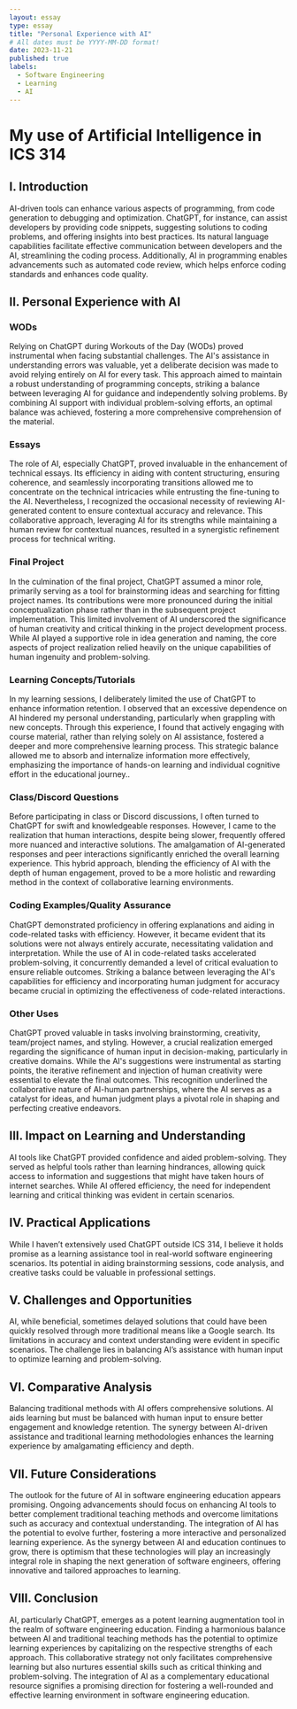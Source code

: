 ```yaml
---
layout: essay
type: essay
title: "Personal Experience with AI"
# All dates must be YYYY-MM-DD format!
date: 2023-11-21
published: true
labels:
  - Software Engineering
  - Learning
  - AI
---
```



# My use of Artificial Intelligence in ICS 314

## I. Introduction
AI-driven tools can enhance various aspects of programming, from code generation to debugging and optimization. ChatGPT, for instance, can assist developers by providing code snippets, suggesting solutions to coding problems, and offering insights into best practices. Its natural language capabilities facilitate effective communication between developers and the AI, streamlining the coding process. Additionally, AI in programming enables advancements such as automated code review, which helps enforce coding standards and enhances code quality. 
## II. Personal Experience with AI
### WODs
Relying on ChatGPT during Workouts of the Day (WODs) proved instrumental when facing substantial challenges. The AI's assistance in understanding errors was valuable, yet a deliberate decision was made to avoid relying entirely on AI for every task. This approach aimed to maintain a robust understanding of programming concepts, striking a balance between leveraging AI for guidance and independently solving problems. By combining AI support with individual problem-solving efforts, an optimal balance was achieved, fostering a more comprehensive comprehension of the material.
### Essays
The role of AI, especially ChatGPT, proved invaluable in the enhancement of technical essays. Its efficiency in aiding with content structuring, ensuring coherence, and seamlessly incorporating transitions allowed me to concentrate on the technical intricacies while entrusting the fine-tuning to the AI. Nevertheless, I recognized the occasional necessity of reviewing AI-generated content to ensure contextual accuracy and relevance. This collaborative approach, leveraging AI for its strengths while maintaining a human review for contextual nuances, resulted in a synergistic refinement process for technical writing.
### Final Project
In the culmination of the final project, ChatGPT assumed a minor role, primarily serving as a tool for brainstorming ideas and searching for fitting project names. Its contributions were more pronounced during the initial conceptualization phase rather than in the subsequent project implementation. This limited involvement of AI underscored the significance of human creativity and critical thinking in the project development process. While AI played a supportive role in idea generation and naming, the core aspects of project realization relied heavily on the unique capabilities of human ingenuity and problem-solving.
### Learning Concepts/Tutorials
In my learning sessions, I deliberately limited the use of ChatGPT to enhance information retention. I observed that an excessive dependence on AI hindered my personal understanding, particularly when grappling with new concepts. Through this experience, I found that actively engaging with course material, rather than relying solely on AI assistance, fostered a deeper and more comprehensive learning process. This strategic balance allowed me to absorb and internalize information more effectively, emphasizing the importance of hands-on learning and individual cognitive effort in the educational journey..
### Class/Discord Questions
Before participating in class or Discord discussions, I often turned to ChatGPT for swift and knowledgeable responses. However, I came to the realization that human interactions, despite being slower, frequently offered more nuanced and interactive solutions. The amalgamation of AI-generated responses and peer interactions significantly enriched the overall learning experience. This hybrid approach, blending the efficiency of AI with the depth of human engagement, proved to be a more holistic and rewarding method in the context of collaborative learning environments.
### Coding Examples/Quality Assurance
ChatGPT demonstrated proficiency in offering explanations and aiding in code-related tasks with efficiency. However, it became evident that its solutions were not always entirely accurate, necessitating validation and interpretation. While the use of AI in code-related tasks accelerated problem-solving, it concurrently demanded a level of critical evaluation to ensure reliable outcomes. Striking a balance between leveraging the AI's capabilities for efficiency and incorporating human judgment for accuracy became crucial in optimizing the effectiveness of code-related interactions.
### Other Uses
ChatGPT proved valuable in tasks involving brainstorming, creativity, team/project names, and styling. However, a crucial realization emerged regarding the significance of human input in decision-making, particularly in creative domains. While the AI's suggestions were instrumental as starting points, the iterative refinement and injection of human creativity were essential to elevate the final outcomes. This recognition underlined the collaborative nature of AI-human partnerships, where the AI serves as a catalyst for ideas, and human judgment plays a pivotal role in shaping and perfecting creative endeavors.
## III. Impact on Learning and Understanding
AI tools like ChatGPT provided confidence and aided problem-solving. They served as helpful tools rather than learning hindrances, allowing quick access to information and suggestions that might have taken hours of internet searches. While AI offered efficiency, the need for independent learning and critical thinking was evident in certain scenarios.
## IV. Practical Applications
While I haven’t extensively used ChatGPT outside ICS 314, I believe it holds promise as a learning assistance tool in real-world software engineering scenarios. Its potential in aiding brainstorming sessions, code analysis, and creative tasks could be valuable in professional settings.
## V. Challenges and Opportunities
AI, while beneficial, sometimes delayed solutions that could have been quickly resolved through more traditional means like a Google search. Its limitations in accuracy and context understanding were evident in specific scenarios. The challenge lies in balancing AI’s assistance with human input to optimize learning and problem-solving.
## VI. Comparative Analysis
Balancing traditional methods with AI offers comprehensive solutions. AI aids learning but must be balanced with human input to ensure better engagement and knowledge retention. The synergy between AI-driven assistance and traditional learning methodologies enhances the learning experience by amalgamating efficiency and depth.
## VII. Future Considerations
The outlook for the future of AI in software engineering education appears promising. Ongoing advancements should focus on enhancing AI tools to better complement traditional teaching methods and overcome limitations such as accuracy and contextual understanding. The integration of AI has the potential to evolve further, fostering a more interactive and personalized learning experience. As the synergy between AI and education continues to grow, there is optimism that these technologies will play an increasingly integral role in shaping the next generation of software engineers, offering innovative and tailored approaches to learning.
## VIII. Conclusion
AI, particularly ChatGPT, emerges as a potent learning augmentation tool in the realm of software engineering education. Finding a harmonious balance between AI and traditional teaching methods has the potential to optimize learning experiences by capitalizing on the respective strengths of each approach. This collaborative strategy not only facilitates comprehensive learning but also nurtures essential skills such as critical thinking and problem-solving. The integration of AI as a complementary educational resource signifies a promising direction for fostering a well-rounded and effective learning environment in software engineering education.
